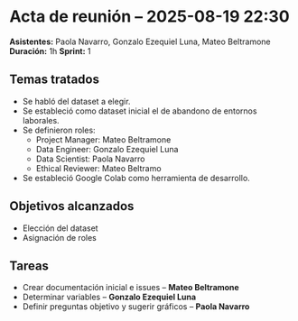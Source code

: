 # Acta de reunión – 2025-08-19 22:30

**Asistentes:** Paola Navarro, Gonzalo Ezequiel Luna, Mateo Beltramone 
**Duración:** 1h
**Sprint:** 1

## Temas tratados
- Se habló del dataset a elegir.
- Se estableció como dataset inicial el de abandono de entornos laborales.
- Se definieron roles:
  - Project Manager: Mateo Beltramone
  - Data Engineer: Gonzalo Ezequiel Luna
  - Data Scientist: Paola Navarro
  - Ethical Reviewer: Mateo Beltramo
- Se estableció Google Colab como herramienta de desarrollo.

## Objetivos alcanzados
- Elección del dataset
- Asignación de roles

## Tareas
- Crear documentación inicial e issues – **Mateo Beltramone**
- Determinar variables – **Gonzalo Ezequiel Luna**
- Definir preguntas objetivo y sugerir gráficos – **Paola Navarro**